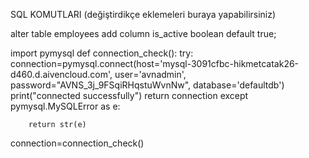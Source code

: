 SQL KOMUTLARI (değiştirdikçe eklemeleri buraya yapabilirsiniz)

alter table employees add column is_active boolean default true;

import pymysql
def connection_check():
    try:
        connection=pymysql.connect(host='mysql-3091cfbc-hikmetcatak26-d460.d.aivencloud.com',
                               user='avnadmin',
                               password="AVNS_3j_9FSqiRHqstuWvnNw",
                               database='defaultdb')
        print("connected successfully")
        return connection
    except pymysql.MySQLError as e:
        
        
        return str(e)

connection=connection_check()
